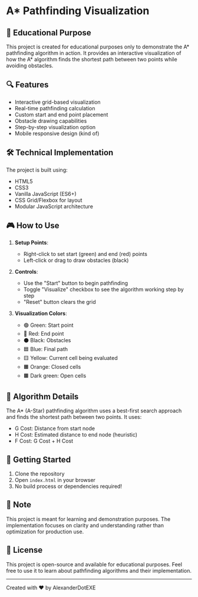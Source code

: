 # A* Pathfinding Visualization
## 🎯 Educational Purpose

This project is created for educational purposes only to demonstrate the A* pathfinding algorithm in action. It provides an interactive visualization of how the A* algorithm finds the shortest path between two points while avoiding obstacles.

## 🔍 Features

- Interactive grid-based visualization
- Real-time pathfinding calculation
- Custom start and end point placement
- Obstacle drawing capabilities
- Step-by-step visualization option
- Mobile responsive design (kind of)

## 🛠 Technical Implementation

The project is built using:
- HTML5
- CSS3
- Vanilla JavaScript (ES6+)
- CSS Grid/Flexbox for layout
- Modular JavaScript architecture

## 🎮 How to Use

1. **Setup Points**:
   - Right-click to set start (green) and end (red) points
   - Left-click or drag to draw obstacles (black)

2. **Controls**:
   - Use the "Start" button to begin pathfinding
   - Toggle "Visualize" checkbox to see the algorithm working step by step
   - "Reset" button clears the grid

3. **Visualization Colors**:
   - 🟢 Green: Start point
   - 🔴 Red: End point
   - ⚫ Black: Obstacles
   - 🟦 Blue: Final path
   - 🟨 Yellow: Current cell being evaluated
   - 🟧 Orange: Closed cells
   - 🟫 Dark green: Open cells

## 🔬 Algorithm Details

The A* (A-Star) pathfinding algorithm uses a best-first search approach and finds the shortest path between two points. It uses:
- G Cost: Distance from start node
- H Cost: Estimated distance to end node (heuristic)
- F Cost: G Cost + H Cost

## 🚀 Getting Started

1. Clone the repository
2. Open `index.html` in your browser
3. No build process or dependencies required!

## 📝 Note

This project is meant for learning and demonstration purposes. The implementation focuses on clarity and understanding rather than optimization for production use.

## 📖 License

This project is open-source and available for educational purposes. Feel free to use it to learn about pathfinding algorithms and their implementation.

---

Created with ❤️ by AlexanderDotEXE
